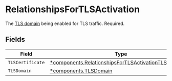 # RelationshipsForTLSActivation

The [TLS domain](/reference/api/tls/custom-certs/domains/) being enabled for TLS traffic. Required.


## Fields

| Field                                                                                                                             | Type                                                                                                                              | Required                                                                                                                          | Description                                                                                                                       |
| --------------------------------------------------------------------------------------------------------------------------------- | --------------------------------------------------------------------------------------------------------------------------------- | --------------------------------------------------------------------------------------------------------------------------------- | --------------------------------------------------------------------------------------------------------------------------------- |
| `TLSCertificate`                                                                                                                  | [*components.RelationshipsForTLSActivationTLSCertificate](../../models/components/relationshipsfortlsactivationtlscertificate.md) | :heavy_minus_sign:                                                                                                                | N/A                                                                                                                               |
| `TLSDomain`                                                                                                                       | [*components.TLSDomain](../../models/components/tlsdomain.md)                                                                     | :heavy_minus_sign:                                                                                                                | N/A                                                                                                                               |
